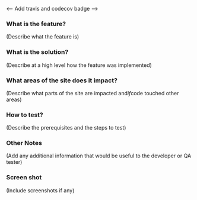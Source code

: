 <-- Add travis and codecov badge -->
### What is the feature?
(Describe what the feature is)
### What is the solution?
(Describe at a high level how the feature was implemented)
### What areas of the site does it impact?
(Describe what parts of the site are impacted and*if*code touched other areas)
### How to test?
(Describe the prerequisites and the steps to test)
### Other Notes
(Add any additional information that would be useful to the developer or QA tester)
### Screen shot
(Include screenshots if any)
